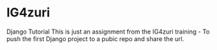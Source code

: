 # IG4zuri
Django Tutorial
This is just an assignment from the IG4zuri training - To push the first Django project to a pubic repo and share the url.  
